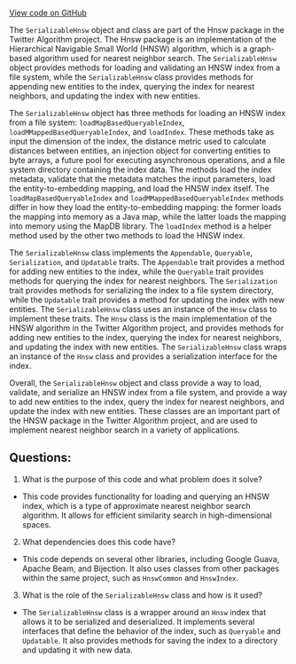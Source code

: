 [View code on GitHub](https://github.com/misbahsy/the-algorithm/ann/src/main/scala/com/twitter/ann/hnsw/SerializableHnsw.scala)

The `SerializableHnsw` object and class are part of the Hnsw package in the Twitter Algorithm project. The Hnsw package is an implementation of the Hierarchical Navigable Small World (HNSW) algorithm, which is a graph-based algorithm used for nearest neighbor search. The `SerializableHnsw` object provides methods for loading and validating an HNSW index from a file system, while the `SerializableHnsw` class provides methods for appending new entities to the index, querying the index for nearest neighbors, and updating the index with new entities.

The `SerializableHnsw` object has three methods for loading an HNSW index from a file system: `loadMapBasedQueryableIndex`, `loadMMappedBasedQueryableIndex`, and `loadIndex`. These methods take as input the dimension of the index, the distance metric used to calculate distances between entities, an injection object for converting entities to byte arrays, a future pool for executing asynchronous operations, and a file system directory containing the index data. The methods load the index metadata, validate that the metadata matches the input parameters, load the entity-to-embedding mapping, and load the HNSW index itself. The `loadMapBasedQueryableIndex` and `loadMMappedBasedQueryableIndex` methods differ in how they load the entity-to-embedding mapping: the former loads the mapping into memory as a Java map, while the latter loads the mapping into memory using the MapDB library. The `loadIndex` method is a helper method used by the other two methods to load the HNSW index.

The `SerializableHnsw` class implements the `Appendable`, `Queryable`, `Serialization`, and `Updatable` traits. The `Appendable` trait provides a method for adding new entities to the index, while the `Queryable` trait provides methods for querying the index for nearest neighbors. The `Serialization` trait provides methods for serializing the index to a file system directory, while the `Updatable` trait provides a method for updating the index with new entities. The `SerializableHnsw` class uses an instance of the `Hnsw` class to implement these traits. The `Hnsw` class is the main implementation of the HNSW algorithm in the Twitter Algorithm project, and provides methods for adding new entities to the index, querying the index for nearest neighbors, and updating the index with new entities. The `SerializableHnsw` class wraps an instance of the `Hnsw` class and provides a serialization interface for the index.

Overall, the `SerializableHnsw` object and class provide a way to load, validate, and serialize an HNSW index from a file system, and provide a way to add new entities to the index, query the index for nearest neighbors, and update the index with new entities. These classes are an important part of the HNSW package in the Twitter Algorithm project, and are used to implement nearest neighbor search in a variety of applications.
## Questions: 
 1. What is the purpose of this code and what problem does it solve?
- This code provides functionality for loading and querying an HNSW index, which is a type of approximate nearest neighbor search algorithm. It allows for efficient similarity search in high-dimensional spaces.

2. What dependencies does this code have?
- This code depends on several other libraries, including Google Guava, Apache Beam, and Bijection. It also uses classes from other packages within the same project, such as `HnswCommon` and `HnswIndex`.

3. What is the role of the `SerializableHnsw` class and how is it used?
- The `SerializableHnsw` class is a wrapper around an `Hnsw` index that allows it to be serialized and deserialized. It implements several interfaces that define the behavior of the index, such as `Queryable` and `Updatable`. It also provides methods for saving the index to a directory and updating it with new data.